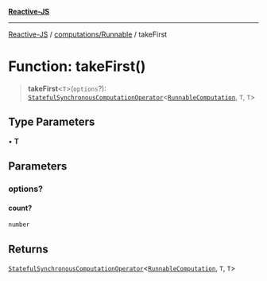 [**Reactive-JS**](../../../README.md)

***

[Reactive-JS](../../../README.md) / [computations/Runnable](../README.md) / takeFirst

# Function: takeFirst()

> **takeFirst**\<`T`\>(`options`?): [`StatefulSynchronousComputationOperator`](../../type-aliases/StatefulSynchronousComputationOperator.md)\<[`RunnableComputation`](../interfaces/RunnableComputation.md), `T`, `T`\>

## Type Parameters

• **T**

## Parameters

### options?

#### count?

`number`

## Returns

[`StatefulSynchronousComputationOperator`](../../type-aliases/StatefulSynchronousComputationOperator.md)\<[`RunnableComputation`](../interfaces/RunnableComputation.md), `T`, `T`\>
